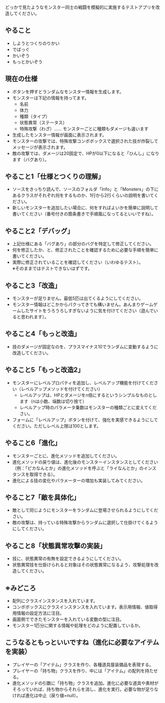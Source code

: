 どっかで見たようなモンスター同士の戦闘を模擬的に実施するテストアプリを改造してください。

## やること
- しようとつくりのりかい
- でばっぐ
- かいぞう
- もっとかいぞう

## 現在の仕様
- ボタンを押すとランダムなモンスター情報を生成します。
- モンスターは下記の情報を持ってます。  
  - 名前
  - 体力
  - 種類（タイプ）
  - 状態異常（ステータス）
  - 特殊攻撃（わざ）…… モンスターごとに種類もダメージも違います
- 生成したモンスター情報が画面に表示されます。
- モンスターの攻撃では、特殊攻撃コンボボックスで選択された技が炸裂してメッセージが表示されます。
- 敵の攻撃では、ダメージは20固定で、HPが0以下になると「ひんし」になります（バグあり）。

## やること1「仕様とつくりの理解」
- ソースをきっちり読んで、ソースのフォルダ「Info」と「Monsters」の下にあるクラスがそれぞれ何をするものか、1行から2行くらいの説明を書いてください。
- 新しいモンスターを追加したい場合に、何をすればよいかを簡単に説明して書いてください（番号付きの箇条書きで手順風になってるといいですね）。

## やること2「デバッグ」
- 上記仕様にある「バグあり」の部分のバグを特定して修正してください。
- 何を修正したか、と、修正されたことを確認するために必要な手順を簡単に書いてください。
- 実際に修正されていることを確認してください（いわゆるテスト）。  
  ※そのままではテストできないはずです。

## やること3「改造」
- モンスターが足りません。最低5匹は出てくるようにしてください。
- モンスター情報はどこかからパクってきても構いません。あんまりゲームゲームしたサイトをうろうろしすぎないように気を付けてください（遊んでいると思われます）。

## やること4「もっと改造」
- 技のダメージが固定なのを、プラスマイナス10でランダムに変動するように改造してください。

## やること5「もっと改造2」
- モンスターにレベルプロパティを追加し、レベルアップ機能を付けてください（レベルアップメソッドを付けてください）  
  - レベルアップは、HPとダメージをn倍にするというシンプルなものとします（nは小数、端数は切り捨て）
  - レベルアップ時のパラメータ乗数はモンスターの種類ごとに変えてください。
- フォームに「レベルアップ」ボタンを付けて、強化を実感できるようにしてください。ただしレベル上限は100とします。

## やること6「進化」
- モンスターごとに、進化メソッドを追加してください。
- 進化メソッドの戻り値は、進化後のモンスターインスタンスとしてください（例：「ピカなんとか」の進化メソッドを呼ぶと「ライなんとか」のインスタンスを取得できる）。
- 進化による技の変化やパラメーターの増加も実装してみてください。

## やること7「敵を具体化」
- 敵として同じようにモンスターをランダムに登場させられるようにしてください。
- 敵の攻撃は、持っている特殊攻撃からランダムに選択して仕掛けてくるようにしてください。

## やること8「状態異常攻撃の実装」
- 技に、状態異常の有無を設定できるようにしてください。
- 状態異常技を仕掛けられると対象はその状態異常になるよう、攻撃処理を改造してください。


## ※みどころ
- 配列にクラスインスタンスを入れています。
- コンボボックスにクラスインスタンスを入れています。表示用情報、値取得用情報の設定方法に注目。
- 画面側でできたモンスターを入れている変数の型に注目。
- モンスター1匹分に関する情報や処理をどのように配置しているか。

## こうなるともっといいですね（進化に必要なアイテムを実装）
- プレイヤーの「アイテム」クラスを作り、各種道具屋装備品を表現する。
- プレイヤーの「持ち物」クラスを作り、中には「アイテム」の配列を持たせる。
- 進化メソッドの引数に「持ち物」クラスを追加。進化に必要な道具や素材がそろっていれば、持ち物からそれらを消し、進化を実行。必要な物が足りなければ進化は中止（戻り値=null）。
